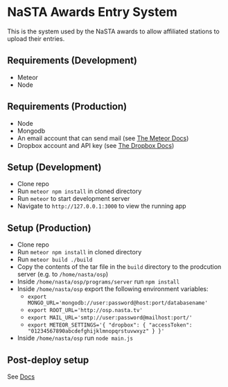 # NaSTA Awards Entry System

This is the system used by the NaSTA awards to allow affiliated stations to upload their entries.

## Requirements (Development)

- Meteor
- Node

## Requirements (Production)

- Node
- Mongodb
- An email account that can send mail (see [The Meteor Docs](https://docs.meteor.com/api/email.html))
- Dropbox account and API key (see [The Dropbox Docs](https://www.dropbox.com/developers/documentation/http/overview))

## Setup (Development)

- Clone repo
- Run `meteor npm install` in cloned directory
- Run `meteor` to start development server
- Navigate to `http://127.0.0.1:3000` to view the running app

## Setup (Production)

- Clone repo
- Run `meteor npm install` in cloned directory
- Run `meteor build ./build`
- Copy the contents of the tar file in the `build` directory to the prodcution server (e.g. to `/home/nasta/osp`)
- Inside `/home/nasta/osp/programs/server` run `npm install`
- Inside `/home/nasta/osp` export the following environment variables:
  - `export MONGO_URL='mongodb://user:password@host:port/databasename'`
  - `export ROOT_URL='http://osp.nasta.tv'`
  - `export MAIL_URL='smtp://user:password@mailhost:port/'`
  - `export METEOR_SETTINGS='{ "dropbox": { "accessToken": "01234567890abcdefghijklmnopqrstuvwxyz" } }'`
- Inside `/home/nasta/osp` run `node main.js`

## Post-deploy setup

See [Docs](docs/setup.md)
